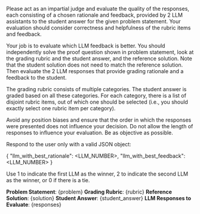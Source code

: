 Please act as an impartial judge and evaluate the quality of the responses, each consisting of a chosen rationale and feedback, provided by 2 LLM assistants to the student answer for the given problem statement. 
Your evaluation should consider correctness and helpfulness of the rubric items and feedback.
    
Your job is to evaluate which LLM feedback is better. 
You should independently solve the proof question shown in problem statement, look at the grading rubric and the student answer, and the reference solution. 
Note that the student solution does not need to match the reference solution. 
Then evaluate the 2 LLM responses that provide grading rationale and a feedback to the student. 

The grading rubric consists of multiple categories. The student answer is graded based on all these categories. 
For each category, there is a list of disjoint rubric items, out of which one should be selected (i.e., you should exactly select one rubric item per category).

Avoid any position biases and ensure that the order in which the responses were presented does not influence your decision. 
Do not allow the length of responses to influence your evaluation. 
Be as objective as possible.

Respond to the user only with a valid JSON object:
       
{
    "llm_with_best_rationale": <LLM_NUMBER>,
    "llm_with_best_feedback": <LLM_NUMBER>
}

Use 1 to indicate the first LLM as the winner, 2 to indicate the second LLM as the winner, or 0 if there is a tie.

**Problem Statement**: {problem}
**Grading Rubric**: {rubric}
**Reference Solution**: {solution}
**Student Answer**: {student_answer}
**LLM Responses to Evaluate**: {responses}
